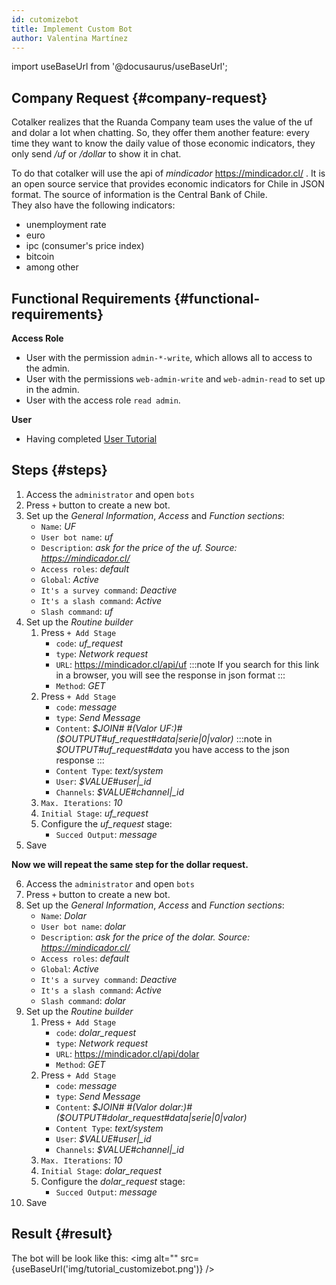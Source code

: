 ```yaml
---
id: cutomizebot
title: Implement Custom Bot
author: Valentina Martínez
---
```

import useBaseUrl from '@docusaurus/useBaseUrl'; 

## Company Request {#company-request}
Cotalker realizes that the Ruanda Company team uses the value of the uf and dolar a lot when chatting. So, they offer them another feature: every time they want to know the daily value of those economic indicators, they only send */uf* or */dollar* to show it in chat. <br/>

To do that cotalker will use the api of *mindicador* https://mindicador.cl/ . It is an open source service that provides economic indicators for Chile in JSON format. The source of information is the Central Bank of Chile.<br/>
They also have the following indicators:
- unemployment rate
- euro
- ipc (consumer's price index)
- bitcoin
- among other

## Functional Requirements {#functional-requirements}
**Access Role**
* User with the permission `admin-*-write`, which allows all to access to the admin.
* User with the permissions `web-admin-write` and `web-admin-read` to set up in the admin.
* User with the access role `read admin`.

**User**
* Having completed [User Tutorial](/docs/tutorials/basic/create_user)

## Steps {#steps}
1. Access the `administrator` and open `bots`
2. Press `+` button to create a new bot.
3. Set up the *General Information*, *Access* and *Function sections*: 
    * `Name`: *UF*
    * `User bot name`: *uf*
    * `Description`: *ask for the price of the uf. Source: https://mindicador.cl/*
    * `Access roles`: *default*
    * `Global`: *Active*
    * `It's a survey command`: *Deactive*
    * `It's a slash command`: *Active*
    * `Slash command`: *uf*
4. Set up the *Routine builder*
    1. Press `+ Add Stage`
        * `code`: *uf_request*
        * `type`: *Network request* 
        * `URL`: https://mindicador.cl/api/uf
        :::note If you search for this link in a browser, you will see the response in json format
        :::
        * `Method`: *GET*
    2. Press `+ Add Stage`
        * `code`: *message*
        * `type`: *Send Message* 
        * `Content`: *$JOIN# #(Valor UF:)#($OUTPUT#uf_request#data|serie|0|valor)*
        :::note in *$OUTPUT#uf_request#data* you have access to the json response
        :::
        * `Content Type`: *text/system*
        * `User`: *$VALUE#user|_id*
        * `Channels`: *$VALUE#channel|_id*
    3. `Max. Iterations`: *10*
    4. `Initial Stage`: *uf_request*
    5. Configure the *uf_request* stage:
        * `Succed Output`: *message*
5. Save

**Now we will repeat the same step for the dollar request.**

6. Access the `administrator` and open `bots`
7. Press `+` button to create a new bot.
8. Set up the *General Information*, *Access* and *Function sections*: 
    * `Name`: *Dolar*
    * `User bot name`: *dolar*
    * `Description`: *ask for the price of the dolar. Source: https://mindicador.cl/*
    * `Access roles`: *default*
    * `Global`: *Active*
    * `It's a survey command`: *Deactive*
    * `It's a slash command`: *Active*
    * `Slash command`: *dolar*
9. Set up the *Routine builder*
    1. Press `+ Add Stage`
        * `code`: *dolar_request*
        * `type`: *Network request* 
        * `URL`: https://mindicador.cl/api/dolar
        * `Method`: *GET*
    2. Press `+ Add Stage`
        * `code`: *message*
        * `type`: *Send Message* 
        * `Content`: *$JOIN# #(Valor dolar:)#($OUTPUT#dolar_request#data|serie|0|valor)*
        * `Content Type`: *text/system*
        * `User`: *$VALUE#user|_id*
        * `Channels`: *$VALUE#channel|_id*
    3. `Max. Iterations`: *10*
    4. `Initial Stage`: *dolar_request*
    5. Configure the *dolar_request* stage:
        * `Succed Output`: *message*
10. Save


## Result {#result}
The bot will be look like this: 
<img alt="" src={useBaseUrl('img/tutorial_customizebot.png')} />
